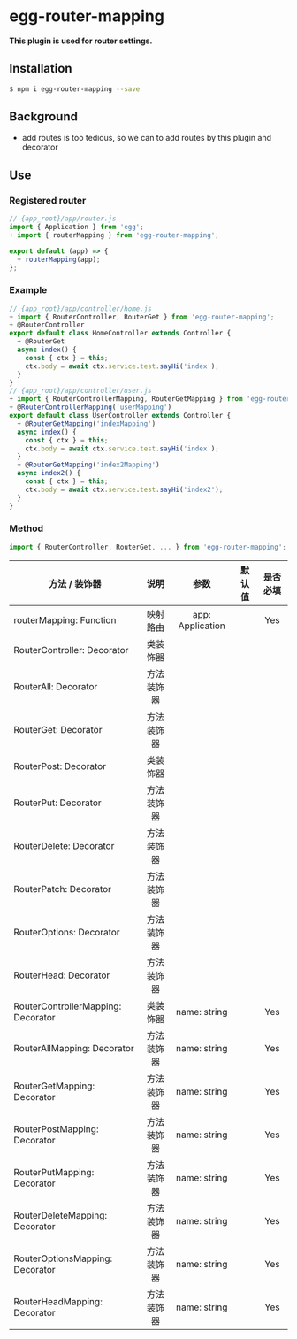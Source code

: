 # egg-router-mapping

**This plugin is used for router settings.**

## Installation

```bash
$ npm i egg-router-mapping --save
```

## Background

* add routes is too tedious, so we can to add routes by this plugin and decorator

## Use

### Registered router
 
 ```js
 // {app_root}/app/router.js
 import { Application } from 'egg';
 + import { routerMapping } from 'egg-router-mapping';
 
 export default (app) => {
   + routerMapping(app);
 };
 ```
### Example

```js
// {app_root}/app/controller/home.js
+ import { RouterController, RouterGet } from 'egg-router-mapping';
+ @RouterController
export default class HomeController extends Controller {
  + @RouterGet
  async index() {
    const { ctx } = this;
    ctx.body = await ctx.service.test.sayHi('index');
  }
}
// {app_root}/app/controller/user.js
+ import { RouterControllerMapping, RouterGetMapping } from 'egg-router-mapping';
+ @RouterControllerMapping('userMapping')
export default class UserController extends Controller {
  + @RouterGetMapping('indexMapping')
  async index() {
    const { ctx } = this;
    ctx.body = await ctx.service.test.sayHi('index');
  }
  + @RouterGetMapping('index2Mapping')
  async index2() {
    const { ctx } = this;
    ctx.body = await ctx.service.test.sayHi('index2');
  }
}
```

### Method

```js
import { RouterController, RouterGet, ... } from 'egg-router-mapping';
```
| 方法 / 装饰器|说明|参数|默认值|是否必填|
| ----------- | :-----------: | :-----------: | :-----------: | :-----------: |
| routerMapping: Function |映射路由|app: Application| |Yes|
| RouterController: Decorator|类装饰器| | | |
| RouterAll: Decorator|方法装饰器| | | |
| RouterGet: Decorator|方法装饰器| | | |
| RouterPost: Decorator|类装饰器| | | |
| RouterPut: Decorator|方法装饰器| | | |
| RouterDelete: Decorator|方法装饰器| | | |
| RouterPatch: Decorator|方法装饰器| | | |
| RouterOptions: Decorator|方法装饰器| | | |
| RouterHead: Decorator|方法装饰器| | | |
| RouterControllerMapping: Decorator|类装饰器|name: string| | Yes |
| RouterAllMapping: Decorator|方法装饰器|name: string| | Yes |
| RouterGetMapping: Decorator|方法装饰器|name: string| | Yes |
| RouterPostMapping: Decorator|方法装饰器|name: string| | Yes |
| RouterPutMapping: Decorator|方法装饰器|name: string| | Yes |
| RouterDeleteMapping: Decorator|方法装饰器|name: string| | Yes |
| RouterOptionsMapping: Decorator|方法装饰器|name: string| | Yes |
| RouterHeadMapping: Decorator|方法装饰器|name: string| | Yes |

